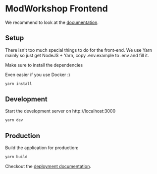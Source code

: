# ModWorkshop Frontend

We recommend to look at the [documentation](https://nuxt.com).

## Setup
There isn't too much special things to do for the front-end.
We use Yarn mainly so just get NodeJS + Yarn, copy .env.example to .env and fill it.

Make sure to install the dependencies

Even easier if you use Docker :)

```bash
yarn install
```

## Development

Start the development server on http://localhost:3000

```bash
yarn dev
```

## Production

Build the application for production:

```bash
yarn build
```

Checkout the [deployment documentation](https://nuxt.com/docs/getting-started/deployment#deployment).

